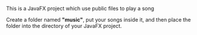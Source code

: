 This is a JavaFX project which use public files to play a song

Create a folder named **"music"**, put your songs inside it, and then place the folder into the directory of your JavaFX project.

